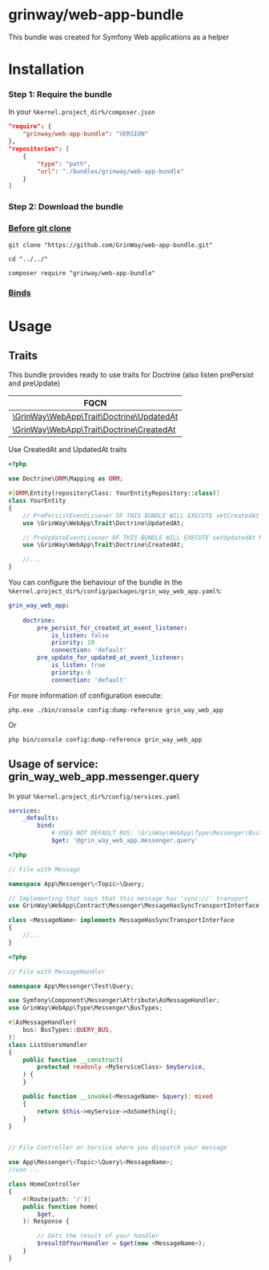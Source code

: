 grinway/web-app-bundle
========

This bundle was created for Symfony Web applications as a helper

# Installation

### Step 1: Require the bundle

In your `%kernel.project_dir%/composer.json`

```json
"require": {
	"grinway/web-app-bundle": "VERSION"
},
"repositories": [
	{
		"type": "path",
		"url": "./bundles/grinway/web-app-bundle"
	}
]
```

### Step 2: Download the bundle

### [Before git clone](https://github.com/GrinWay/docs/blob/main/docs/bundles_grin_symfony%20mkdir.md)

```console
git clone "https://github.com/GrinWay/web-app-bundle.git"
```

```console
cd "../../"
```

```console
composer require "grinway/web-app-bundle"
```

### [Binds](https://github.com/GrinWay/docs/blob/main/docs/borrow-services.yaml-section.md)

# Usage

Traits
------

This bundle provides ready to use traits for Doctrine (also listen prePersist and preUpdate)

| FQCN |
| ------------- |
| [\GrinWay\WebApp\Trait\Doctrine\UpdatedAt](https://github.com/GrinWay/web-app-bundle/blob/main/src/Trait/Doctrine/UpdatedAt.php) |
| [\GrinWay\WebApp\Trait\Doctrine\CreatedAt](https://github.com/GrinWay/web-app-bundle/blob/main/src/Trait/Doctrine/CreatedAt.php) |


Use CreatedAt and UpdatedAt traits

```php
<?php

use Doctrine\ORM\Mapping as ORM;

#[ORM\Entity(repositoryClass: YourEntityRepository::class)]
class YourEntity
{
    // PrePersistEventLisener OF THIS BUNDLE WILL EXECUTE setCreatedAt METHOD FOR YOU
    use \GrinWay\WebApp\Trait\Doctrine\UpdatedAt;

    // PreUpdateEventLisener OF THIS BUNDLE WILL EXECUTE setUpdatedAt METHOD FOR YOU
    use \GrinWay\WebApp\Trait\Doctrine\CreatedAt;

    //...
}
```

You can configure the behaviour of the bundle in the `%kernel.project_dir%/config/packages/grin_way_web_app.yaml%`:

```yaml
grin_way_web_app:
    
    doctrine:
        pre_persist_for_created_at_event_listener:
            is_listen: false
            priority: 10
            connection: 'default'
        pre_update_for_updated_at_event_listener:
            is_listen: true
            priority: 0
            connection: 'default'
```

For more information of configuration execute:

```console
php.exe ./bin/console config:dump-reference grin_way_web_app
```

Or

```console
php bin/console config:dump-reference grin_way_web_app
```

Usage of service: grin_way_web_app.messenger.query
------

In your `%kernel.project_dir%/config/services.yaml`

```yaml
services:
    _defaults:
        bind:
            # USES NOT DEFAULT BUS: \GrinWay\WebApp\Type\Messenger\BusTypes::QUERY_BUS
            $get: '@grin_way_web_app.messenger.query'
```

```php
<?php

// File with Message

namespace App\Messenger\<Topic>\Query;

// Implementing that says that this message has 'sync://' transport
use GrinWay\WebApp\Contract\Messenger\MessageHasSyncTransportInterface;

class <MessageName> implements MessageHasSyncTransportInterface
{
    //...
}
```

```php
<?php

// File with MessageHandler

namespace App\Messenger\Test\Query;

use Symfony\Component\Messenger\Attribute\AsMessageHandler;
use GrinWay\WebApp\Type\Messenger\BusTypes;

#[AsMessageHandler(
    bus: BusTypes::QUERY_BUS,
)]
class ListUsersHandler
{
    public function __construct(
        protected readonly <MyServiceClass> $myService,
    ) {
    }

    public function __invoke(<MessageName> $query): mixed
    {
        return $this->myService->doSomething();
    }
}
```

```php

// File Controller or Service where you dispatch your message

use App\Messenger\<Topic>\Query\<MessageName>;
//use ...

class HomeController
{
    #[Route(path: '/')]
    public function home(
        $get,
    ): Response {

        // Gets the result of your handler
        $resultOfYourHandler = $get(new <MessageName>);
    }
}
```